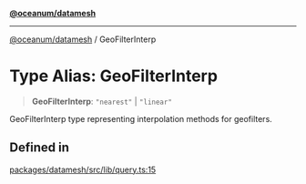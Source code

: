 [**@oceanum/datamesh**](../README.md)

***

[@oceanum/datamesh](../README.md) / GeoFilterInterp

# Type Alias: GeoFilterInterp

> **GeoFilterInterp**: `"nearest"` \| `"linear"`

GeoFilterInterp type representing interpolation methods for geofilters.

## Defined in

[packages/datamesh/src/lib/query.ts:15](https://github.com/oceanum-io/oceanum-js/blob/b819c1f297a41b7ce9644bbdd1734c693df7b2fd/packages/datamesh/src/lib/query.ts#L15)
